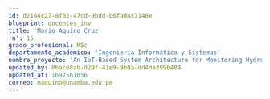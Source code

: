 ```yaml
---
id: d2164c27-8f02-47cd-9bdd-b6fad4c7146e
blueprint: docentes_inv
title: 'Mario Aquino Cruz'
'n': 15
grado_profesional: MSc
departamento_academico: 'Ingeniería Informática y Sistemas'
nombre_proyecto: 'An IoT-Based System Architecture for Monitoring Hydroponic Growing in Urban Agriculture'
updated_by: 06ac68ab-d29f-41e9-9b9a-dd4da3996484
updated_at: 1697561856
correo: maquino@unamba.edu.pe
---
```

